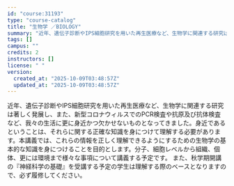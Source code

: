 ```yaml
---
id: "course:31193"
type: "course-catalog"
title: "生物学 ／BIOLOGY"
summary: "近年、遺伝子診断やIPS細胞研究を用いた再生医療など、生物学に関連する研究は著しく発展し、また、新型コロナウィルスでのPCR検査や抗原及び抗体検査など、我々の生活に更に身近かつ欠かせないものとなってきました。身近であるということは、それらに…"
tags: []
campus: ""
credits: 2
instructors: []
license: " "
version:
  created_at: "2025-10-09T03:48:57Z"
  updated_at: "2025-10-09T03:48:57Z"
---
```


近年、遺伝子診断やIPS細胞研究を用いた再生医療など、生物学に関連する研究は著しく発展し、また、新型コロナウィルスでのPCR検査や抗原及び抗体検査など、我々の生活に更に身近かつ欠かせないものとなってきました。身近であるということは、それらに関する正確な知識を身につけて理解する必要があります。本講義では、これらの情報を正しく理解できるようにするための生物学の基本的な知識を身につけることを目的とします。分子、細胞レベルから組織、個体、更には環境まで様々な事項について講義する予定です。 また、秋学期開講の『神経科学の基礎』を受講する予定の学生は理解する際のベースとなりますので、必ず履修してください。
